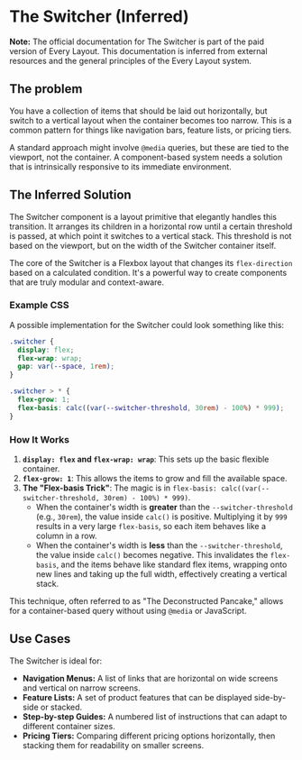# The Switcher (Inferred)

**Note:** The official documentation for The Switcher is part of the paid version of Every Layout. This documentation is inferred from external resources and the general principles of the Every Layout system.

## The problem

You have a collection of items that should be laid out horizontally, but switch to a vertical layout when the container becomes too narrow. This is a common pattern for things like navigation bars, feature lists, or pricing tiers.

A standard approach might involve `@media` queries, but these are tied to the viewport, not the container. A component-based system needs a solution that is intrinsically responsive to its immediate environment.

## The Inferred Solution

The Switcher component is a layout primitive that elegantly handles this transition. It arranges its children in a horizontal row until a certain threshold is passed, at which point it switches to a vertical stack. This threshold is not based on the viewport, but on the width of the Switcher container itself.

The core of the Switcher is a Flexbox layout that changes its `flex-direction` based on a calculated condition. It's a powerful way to create components that are truly modular and context-aware.

### Example CSS

A possible implementation for the Switcher could look something like this:

```css
.switcher {
  display: flex;
  flex-wrap: wrap;
  gap: var(--space, 1rem);
}

.switcher > * {
  flex-grow: 1;
  flex-basis: calc((var(--switcher-threshold, 30rem) - 100%) * 999);
}
```

### How It Works

1.  **`display: flex` and `flex-wrap: wrap`**: This sets up the basic flexible container.
2.  **`flex-grow: 1`**: This allows the items to grow and fill the available space.
3.  **The "Flex-basis Trick"**: The magic is in `flex-basis: calc((var(--switcher-threshold, 30rem) - 100%) * 999)`.
    *   When the container's width is **greater** than the `--switcher-threshold` (e.g., `30rem`), the value inside `calc()` is positive. Multiplying it by `999` results in a very large `flex-basis`, so each item behaves like a column in a row.
    *   When the container's width is **less** than the `--switcher-threshold`, the value inside `calc()` becomes negative. This invalidates the `flex-basis`, and the items behave like standard flex items, wrapping onto new lines and taking up the full width, effectively creating a vertical stack.

This technique, often referred to as "The Deconstructed Pancake," allows for a container-based query without using `@media` or JavaScript.

## Use Cases

The Switcher is ideal for:

*   **Navigation Menus:** A list of links that are horizontal on wide screens and vertical on narrow screens.
*   **Feature Lists:** A set of product features that can be displayed side-by-side or stacked.
*   **Step-by-step Guides:** A numbered list of instructions that can adapt to different container sizes.
*   **Pricing Tiers:** Comparing different pricing options horizontally, then stacking them for readability on smaller screens.
